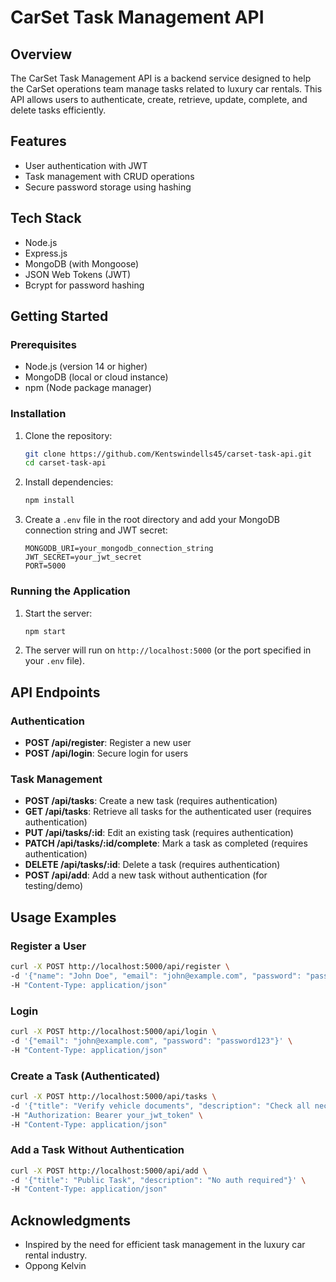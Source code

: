 # CarSet Task Management API

## Overview
The CarSet Task Management API is a backend service designed to help the CarSet operations team manage tasks related to luxury car rentals. This API allows users to authenticate, create, retrieve, update, complete, and delete tasks efficiently.

## Features
- User authentication with JWT
- Task management with CRUD operations
- Secure password storage using hashing

## Tech Stack
- Node.js
- Express.js
- MongoDB (with Mongoose)
- JSON Web Tokens (JWT)
- Bcrypt for password hashing

## Getting Started

### Prerequisites
- Node.js (version 14 or higher)
- MongoDB (local or cloud instance)
- npm (Node package manager)

### Installation

1. Clone the repository:
   ```bash
   git clone https://github.com/Kentswindells45/carset-task-api.git
   cd carset-task-api
   ```

2. Install dependencies:
   ```bash
   npm install
   ```

3. Create a `.env` file in the root directory and add your MongoDB connection string and JWT secret:
   ```env
   MONGODB_URI=your_mongodb_connection_string
   JWT_SECRET=your_jwt_secret
   PORT=5000
   ```

### Running the Application

1. Start the server:
   ```bash
   npm start
   ```

2. The server will run on `http://localhost:5000` (or the port specified in your `.env` file).

## API Endpoints

### Authentication
- **POST /api/register**: Register a new user
- **POST /api/login**: Secure login for users

### Task Management
- **POST /api/tasks**: Create a new task (requires authentication)
- **GET /api/tasks**: Retrieve all tasks for the authenticated user (requires authentication)
- **PUT /api/tasks/:id**: Edit an existing task (requires authentication)
- **PATCH /api/tasks/:id/complete**: Mark a task as completed (requires authentication)
- **DELETE /api/tasks/:id**: Delete a task (requires authentication)
- **POST /api/add**: Add a new task without authentication (for testing/demo)

## Usage Examples

### Register a User
```bash
curl -X POST http://localhost:5000/api/register \
-d '{"name": "John Doe", "email": "john@example.com", "password": "password123"}' \
-H "Content-Type: application/json"
```

### Login
```bash
curl -X POST http://localhost:5000/api/login \
-d '{"email": "john@example.com", "password": "password123"}' \
-H "Content-Type: application/json"
```

### Create a Task (Authenticated)
```bash
curl -X POST http://localhost:5000/api/tasks \
-d '{"title": "Verify vehicle documents", "description": "Check all necessary documents for the vehicle."}' \
-H "Authorization: Bearer your_jwt_token" \
-H "Content-Type: application/json"
```

### Add a Task Without Authentication
```bash
curl -X POST http://localhost:5000/api/add \
-d '{"title": "Public Task", "description": "No auth required"}' \
-H "Content-Type: application/json"
```



## Acknowledgments
- Inspired by the need for efficient task management in the luxury car rental industry.
- Oppong Kelvin